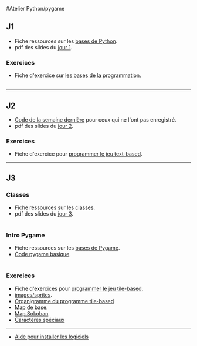 #Atelier Python/pygame

## J1
* Fiche ressources sur les [bases de Python](ressourcesBasePython.md).
* pdf des slides du [jour 1](j1/slides/slides.pdf).

### Exercices
* Fiche d'exercice sur [les bases de la programmation](j1/intituleExos1-10.md).
</br></br>

***

## J2
* [Code de la semaine dernière](j2/codeExos1-7.py) pour ceux qui ne l'ont pas enregistré.
* pdf des slides du [jour 2](j2/slides/slides.pdf).

### Exercices
* Fiche d'exercice pour [programmer le jeu text-based](j2/intituleTextBased.md).

***

## J3

### Classes
* Fiche ressources sur les [classes](j3/ressourcesClasses.md).
* pdf des slides du [jour 3](j3/slides/slides.pdf).
</br></br>

### Intro Pygame
* Fiche ressources sur les [bases de Pygame](ressourcesPygame.md).
* [Code pygame basique](j2/pygameBaseCode.py).
</br></br>

### Exercices
* Fiche d'exercices pour [programmer le jeu tile-based](j3/enonceTileBased.md).
* [images/sprites](https://autre.space/ressources/ateliers/pygame/dossierSprites.zip).
* [Organigramme du programme tile-based](j3/organigrammeTileBase.pdf)
* [Map de base](j3/map.asc).
* [Map Sokoban](j3/sokobanMap.asc).
* [Caractères spéciaux](j3/caractereSpeciaux.txt)



***

* [Aide pour installer les logiciels](j1/helpInstall.md)
